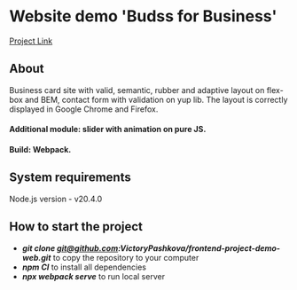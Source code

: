 # Website demo 'Budss for Business'

[Project Link](https://frontend-project-demo-web.vercel.app/) 

## About

Business card site with valid, semantic, rubber and adaptive layout on flex-box and BEM, contact form with validation on yup lib. The layout is correctly displayed in Google Chrome and Firefox. 

#### Additional module: slider with animation on pure JS. 

#### Build: Webpack.

## System requirements
Node.js version - v20.4.0

## How to start the project

- _**git clone git@github.com:VictoryPashkova/frontend-project-demo-web.git**_ to copy the repository to your computer
- _**npm CI**_ to install all dependencies
- _**npx webpack serve**_ to run local server
